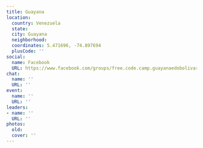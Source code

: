 ```yaml
---
title: Guayana
location:
  country: Venezuela
  state: 
  city: Guayana
  neighborhood: 
  coordinates: 5.471696, -74.897694
  plusCode: ''
social:
  name: Facebook
  URL: https://www.facebook.com/groups/free.code.camp.guayanaedobolivar
chat:
  name: ''
  URL: ''
event:
  name: ''
  URL: ''
leaders:
- name: ''
  URL: ''
photos:
  old: 
  cover: ''
---
```

